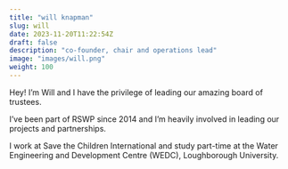 ```yaml
---
title: "will knapman"
slug: will
date: 2023-11-20T11:22:54Z
draft: false
description: "co-founder, chair and operations lead"
image: "images/will.png"
weight: 100
---
```

Hey! I’m Will and I have the privilege of leading our amazing board of trustees. 

I’ve been part of RSWP since 2014 and I’m heavily involved in leading our projects and partnerships.

I work at Save the Children International and study part-time at the Water Engineering and Development Centre (WEDC), Loughborough University.